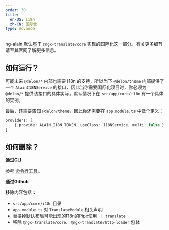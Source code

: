 ```yaml
---
order: 30
title:
  en-US: I18n
  zh-CN: 国际化
type: Advance
---
```


ng-alain 默认基于 `@ngx-translate/core` 实现的国际化这一部分。有关更多细节请至其官网了解更多信息。

## 如何运行？

可能未来 `@delon/*` 内部也需要 i18n 的支持，所以当下 `@delon/theme` 内部提供了一个 `AlainI18NService` 的接口，因此当你需要国际化项目时，你必须为 `@delon/*` 提供该接口的具体实际。默认情况下在 `src/app/core/i18n` 有一个具体的实例。

最后，还需要告知 `@delon/theme`，因此你还需要在 `app.module.ts` 中做个定义：

```ts
providers: [
    { provide: ALAIN_I18N_TOKEN, useClass: I18NService, multi: false }
]
```

## 如何删除？

**通过CLI**

参考 [命令行工具](/docs/cli)。

**通过Github**

移除内容包括：

+ `src/app/core/i18n` 目录
+ `app.module.ts` 对 `TranslateModule` 相关声明
+ 替换掉默认布局可能出现的I18n的Pipe使用 ` | translate`
+ 移除 `@ngx-translate/core`、`@ngx-translate/http-loader` 包体
